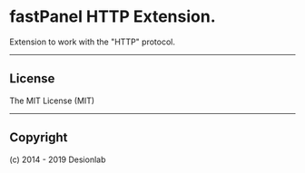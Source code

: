 # fastPanel HTTP Extension.
Extension to work with the "HTTP" protocol.

---

## License
The MIT License (MIT)

---

## Copyright
(c) 2014 - 2019 Desionlab
